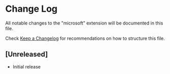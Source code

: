 # Change Log
All notable changes to the "microsoft" extension will be documented in this file.

Check [Keep a Changelog](http://keepachangelog.com/) for recommendations on how to structure this file.

## [Unreleased]
- Initial release